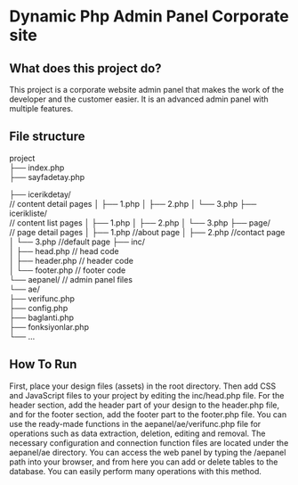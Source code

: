 # Dynamic Php Admin Panel Corporate site


## What does this project do?
This project is a corporate website admin panel that makes the work of the developer and the customer easier. It is an advanced admin panel with multiple features.

## File structure
project<br>
├── index.php <br>
├── sayfadetay.php <br>

├── icerikdetay/ <br> // content detail pages
│   ├── 1.php 
│   ├── 2.php 
│   └── 3.php 
├── icerikliste/ <br> // content list pages
│   ├── 1.php 
│   ├── 2.php 
│   └── 3.php 
├── page/ <br> // page detail pages
│   ├── 1.php //about page
│   ├── 2.php  //contact page
│   └── 3.php //default page
├── inc/ <br>
│   ├── head.php // head code <br>
│   ├── header.php // header code <br>
│   └── footer.php // footer code <br>
└── aepanel/ // admin panel files <br>
    └── ae/ <br>
        ├── verifunc.php <br>
        ├── config.php <br>
        ├── baglanti.php <br>
        ├── fonksiyonlar.php <br>
        └── ... <br>

## How To Run

First, place your design files (assets) in the root directory. Then add CSS and JavaScript files to your project by editing the inc/head.php file. For the header section, add the header part of your design to the header.php file, and for the footer section, add the footer part to the footer.php file. You can use the ready-made functions in the aepanel/ae/verifunc.php file for operations such as data extraction, deletion, editing and removal. The necessary configuration and connection function files are located under the aepanel/ae directory. You can access the web panel by typing the /aepanel path into your browser, and from here you can add or delete tables to the database. You can easily perform many operations with this method.
